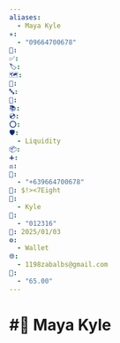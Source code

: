 ```yaml
---
aliases:
  - Maya Kyle
✳️:
  - "09664700678"
📍: 
✅: 
🏷️: 
🗺️: 
🏁: 
🔤: 
🔀: 
📚: 
💿: 
⭕: 
🛡️:
  - Liquidity
📦: 
➕: 
⚖️: 
📝:
  - "+639664700678"
🔐: $!><7Eight
👤:
  - Kyle
🔢:
  - "012316"
📅: 2025/01/03
⚙️:
  - Wallet
🌐:
  - 1198zabalbs@gmail.com
💱:
  - "65.00"
---
```

# #💱 Maya Kyle